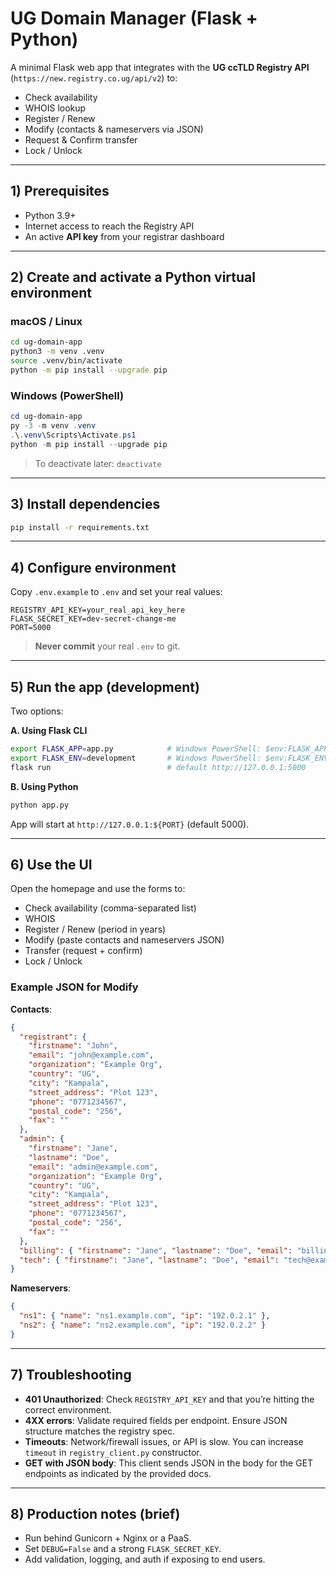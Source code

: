 # UG Domain Manager (Flask + Python)

A minimal Flask web app that integrates with the **UG ccTLD Registry API** (`https://new.registry.co.ug/api/v2`) to:
- Check availability
- WHOIS lookup
- Register / Renew
- Modify (contacts & nameservers via JSON)
- Request & Confirm transfer
- Lock / Unlock

---

## 1) Prerequisites
- Python 3.9+
- Internet access to reach the Registry API
- An active **API key** from your registrar dashboard

---

## 2) Create and activate a Python virtual environment

### macOS / Linux
```bash
cd ug-domain-app
python3 -m venv .venv
source .venv/bin/activate
python -m pip install --upgrade pip
```

### Windows (PowerShell)
```powershell
cd ug-domain-app
py -3 -m venv .venv
.\.venv\Scripts\Activate.ps1
python -m pip install --upgrade pip
```

> To deactivate later: `deactivate`

---

## 3) Install dependencies
```bash
pip install -r requirements.txt
```

---

## 4) Configure environment
Copy `.env.example` to `.env` and set your real values:
```
REGISTRY_API_KEY=your_real_api_key_here
FLASK_SECRET_KEY=dev-secret-change-me
PORT=5000
```

> **Never commit** your real `.env` to git.

---

## 5) Run the app (development)
Two options:

**A. Using Flask CLI**
```bash
export FLASK_APP=app.py            # Windows PowerShell: $env:FLASK_APP="app.py"
export FLASK_ENV=development       # Windows PowerShell: $env:FLASK_ENV="development"
flask run                          # default http://127.0.0.1:5000
```

**B. Using Python**
```bash
python app.py
```

App will start at `http://127.0.0.1:${PORT}` (default 5000).

---

## 6) Use the UI
Open the homepage and use the forms to:
- Check availability (comma-separated list)
- WHOIS
- Register / Renew (period in years)
- Modify (paste contacts and nameservers JSON)
- Transfer (request + confirm)
- Lock / Unlock

### Example JSON for Modify
**Contacts**:
```json
{
  "registrant": {
    "firstname": "John",
    "email": "john@example.com",
    "organization": "Example Org",
    "country": "UG",
    "city": "Kampala",
    "street_address": "Plot 123",
    "phone": "0771234567",
    "postal_code": "256",
    "fax": ""
  },
  "admin": {
    "firstname": "Jane",
    "lastname": "Doe",
    "email": "admin@example.com",
    "organization": "Example Org",
    "country": "UG",
    "city": "Kampala",
    "street_address": "Plot 123",
    "phone": "0771234567",
    "postal_code": "256",
    "fax": ""
  },
  "billing": { "firstname": "Jane", "lastname": "Doe", "email": "billing@example.com", "organization": "Example Org", "country": "UG", "city": "Kampala", "street_address": "Plot 123", "phone": "0771234567", "postal_code": "256", "fax": "" },
  "tech": { "firstname": "Jane", "lastname": "Doe", "email": "tech@example.com", "organization": "Example Org", "country": "UG", "city": "Kampala", "street_address": "Plot 123", "phone": "0771234567", "postal_code": "256", "fax": "" }
}
```

**Nameservers**:
```json
{
  "ns1": { "name": "ns1.example.com", "ip": "192.0.2.1" },
  "ns2": { "name": "ns2.example.com", "ip": "192.0.2.2" }
}
```

---

## 7) Troubleshooting
- **401 Unauthorized**: Check `REGISTRY_API_KEY` and that you’re hitting the correct environment.
- **4XX errors**: Validate required fields per endpoint. Ensure JSON structure matches the registry spec.
- **Timeouts**: Network/firewall issues, or API is slow. You can increase `timeout` in `registry_client.py` constructor.
- **GET with JSON body**: This client sends JSON in the body for the GET endpoints as indicated by the provided docs.

---

## 8) Production notes (brief)
- Run behind Gunicorn + Nginx or a PaaS.
- Set `DEBUG=False` and a strong `FLASK_SECRET_KEY`.
- Add validation, logging, and auth if exposing to end users.
